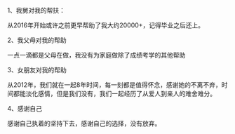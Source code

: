 1、我舅对我的帮扶：

从2016年开始或许之前更早帮助了我大约20000+，记得毕业之后还上。

2、我父母对我的帮助

一点一滴都是父母在做，我没有为家庭做除了成绩考学的其他帮助

3、女朋友对我的帮助

从2012年，我们就在一起8年时间，每一刻都是值得怀念，感谢她的不离不弃，时间都能淡化感情，但是我们没有，我们一起经历了从爱人到亲人的难舍难分。

4、感谢自己

感谢自己执着的坚持下去，感谢自己的选择，没有放弃。